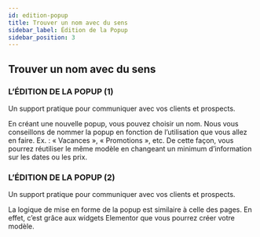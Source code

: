 ```yaml
---
id: edition-popup
title: Trouver un nom avec du sens
sidebar_label: Édition de la Popup
sidebar_position: 3
---
```


## Trouver un nom avec du sens

### L’ÉDITION DE LA POPUP (1)

Un support pratique pour communiquer avec vos clients et prospects.

En créant une nouvelle popup, vous pouvez choisir un nom. Nous vous conseillons de nommer la popup en fonction de l’utilisation que vous allez en faire. Ex. : « Vacances », « Promotions », etc. De cette façon, vous pourrez réutiliser le même modèle en changeant un minimum d’information sur les dates ou les prix.

### L’ÉDITION DE LA POPUP (2)

Un support pratique pour communiquer avec vos clients et prospects.

La logique de mise en forme de la popup est similaire à celle des pages. En effet, c’est grâce aux widgets Elementor que vous pourrez créer votre modèle.

